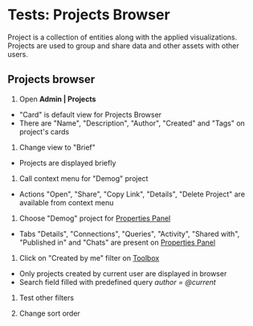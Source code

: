 <!-- TITLE: Tests: Projects Browser -->
<!-- SUBTITLE: -->

# Tests: Projects Browser

Project is a collection of entities along with the applied visualizations. Projects are used to group and share data and
other assets with other users.

## Projects browser

1. Open **Admin | Projects**

* "Card" is default view for Projects Browser
* There are "Name", "Description", "Author", "Created" and "Tags" on project's cards

1. Change view to "Brief"

* Projects are displayed briefly

1. Call context menu for "Demog" project

* Actions "Open", "Share", "Copy Link", "Details", "Delete Project" are available from context menu

1. Choose "Demog" project for [Properties Panel](../../overview/navigation.md#properties)

* Tabs "Details", "Connections", "Queries", "Activity", "Shared with", "Published in" and "Chats"
  are present on [Properties Panel](../../overview/navigation.md#properties)

1. Click on "Created by me" filter on [Toolbox](../../overview/navigation.md#toolbox)

* Only projects created by current user are displayed in browser
* Search field filled with predefined query *author = @current*

1. Test other filters

1. Change sort order
